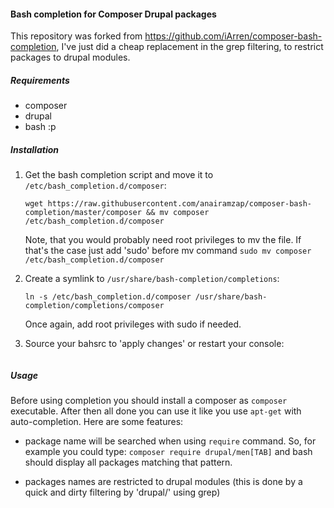 #### Bash completion for Composer Drupal packages
This repository was forked from https://github.com/iArren/composer-bash-completion, 
I've just did a cheap replacement in the grep filtering, to restrict packages to drupal modules.


##### Requirements

* composer
* drupal
* bash :p

##### Installation

1. Get the bash completion script and move it to `/etc/bash_completion.d/composer`:

    ```
    wget https://raw.githubusercontent.com/anairamzap/composer-bash-completion/master/composer && mv composer /etc/bash_completion.d/composer
    ```

    Note, that you would probably need root privileges to mv the file. If that's the case just add 'sudo' before mv command `sudo mv composer /etc/bash_completion.d/composer`
2. Create a symlink to `/usr/share/bash-completion/completions`:

    ```
    ln -s /etc/bash_completion.d/composer /usr/share/bash-completion/completions/composer
    ```

    Once again, add root privileges with sudo if needed.


3. Source your bahsrc to 'apply changes' or restart your console:

    ``` source ~/.bashrc
    ```

##### Usage

Before using completion you should install a composer as `composer` executable.
After then all done you can use it like you use `apt-get` with auto-completion.
Here are some features:

* package name will be searched when using `require` command. 
So, for example you could type: `composer require drupal/men[TAB]` and bash should display all packages matching that pattern.

* packages names are restricted to drupal modules (this is done by a quick and dirty filtering by 'drupal/' using grep)
